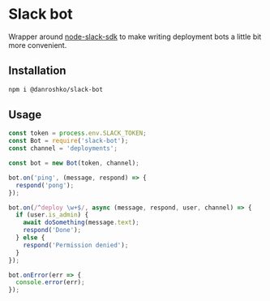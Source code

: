# Slack bot

Wrapper around [node-slack-sdk](https://github.com/slackapi/node-slack-sdk) to make writing
deployment bots a little bit more convenient.

## Installation

```bash
npm i @danroshko/slack-bot
```

## Usage

```javascript
const token = process.env.SLACK_TOKEN;
const Bot = require('slack-bot');
const channel = 'deployments';

const bot = new Bot(token, channel);

bot.on('ping', (message, respond) => {
  respond('pong');
});

bot.on(/^deploy \w+$/, async (message, respond, user, channel) => {
  if (user.is_admin) {
    await doSomething(message.text);
    respond('Done');
  } else {
    respond('Permission denied');
  }
});

bot.onError(err => {
  console.error(err);
});
```
